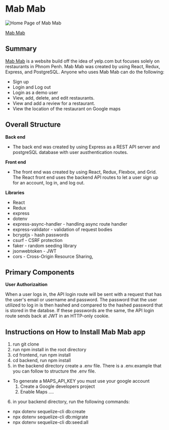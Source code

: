 # Mab Mab 

![Home Page of Mab Mab](https://res.cloudinary.com/mabmab/image/upload/v1636833234/khmer_food/home_piicjk.png)

[Mab Mab](https://yelp-clone-kelsey-sry.herokuapp.com/)

## Summary 

[Mab Mab](https://yelp-clone-kelsey-sry.herokuapp.com/) 
is a website build off the idea of yelp.com but focuses solely on restaurants in Phnom Penh. Mab Mab was created by using React, Redux, Express, and PostgreSQL. Anyone who uses Mab Mab can do the following: 

- Sign up 
- Login and Log out
- Login as a demo user 
- View, add, delete, and edit restaurants. 
- View and add a review for a restaurant. 
- View the location of the restaurant on Google maps 

## Overall Structure 

**Back end** 
- The back end was created by using Express as a REST API server and postgreSQL database with user austhentication routes.  

**Front end** 
- The front end was created by using React, Redux, Flexbox, and Grid. The React front end uses the backend API routes to let a user sign up for an account, log in, and log out. 

**Libraries** 
- React 
- Redux 
- express
- dotenv
- express-async-handler - handling async route handler 
- express-validator - validation of request bodies
- bcryptjs - hash passwords  
- csurf - CSRF protection
- faker - random seeding library 
- jsonwebtoken - JWT
- cors - Cross-Origin Resource Sharing,

## Primary Components 

**User Authorizaition** 

When a user logs in, the API login route will be sent with a request that has the user's email or username and password. The password that the user utilized to log in is then hashed and compared to the hashed password that is stored in the databse. If these passwords are the same, the API login route sends back at JWT in an HTTP-only cookie. 

## Instructions on How to Install Mab Mab app 
1. run git clone 
2. run npm install in the root directory 
3. cd frontend, run npm install
4. cd backend, run npm install 
5. in the backend directory create a .env file. There is a .env.example that you can follow to structure the .env file. 
  - To generate a MAPS_API_KEY you must use your google account
    1. Create a Google developers project
    2. Enable Maps ....

6. in your backend directory, run the following commands:  
  -  npx dotenv sequelize-cli db:create
  -  npx dotenv sequelize-cli db:migrate
  -  npx dotenv sequelize-cli db:seed:all
